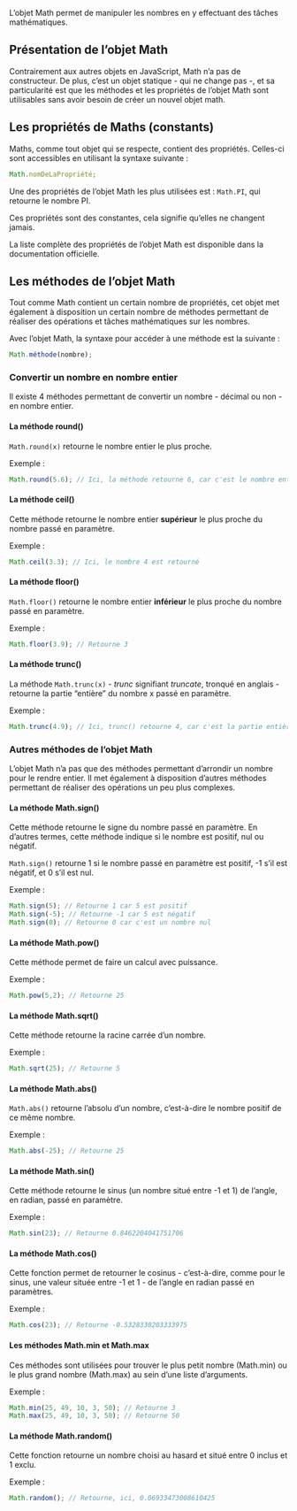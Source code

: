 L’objet Math permet de manipuler les nombres en y effectuant des tâches mathématiques.

## Présentation de l’objet Math

Contrairement aux autres objets en JavaScript, Math n’a pas de constructeur. De plus, c’est un objet statique - qui ne change pas -, et sa particularité est que les méthodes et les propriétés de l’objet Math sont utilisables sans avoir besoin de créer un nouvel objet math.

## Les propriétés de Maths (constants)

Maths, comme tout objet qui se respecte, contient des propriétés. Celles-ci sont accessibles en utilisant la syntaxe suivante :

```js
Math.nomDeLaPropriété;
```

Une des propriétés de l’objet Math les plus utilisées est : ```Math.PI```, qui retourne le nombre PI.

Ces propriétés sont des constantes, cela signifie qu’elles ne changent jamais. 

La liste complète des propriétés de l’objet Math est disponible dans la documentation officielle.

## Les méthodes de l’objet Math

Tout comme Math contient un certain nombre de propriétés, cet objet met également à disposition un certain nombre de méthodes permettant de réaliser des opérations et tâches mathématiques sur les nombres.

Avec l’objet Math, la syntaxe pour accéder à une méthode est la suivante :

```js
Math.méthode(nombre);
```

### Convertir un nombre en nombre entier

Il existe 4 méthodes permettant de convertir un nombre - décimal ou non - en nombre entier. 

#### La méthode round()

```Math.round(x)``` retourne le nombre entier le plus proche.

Exemple :

```js
Math.round(5.6); // Ici, la méthode retourne 6, car c'est le nombre entier le plus proche
```

#### La méthode ceil()

Cette méthode retourne le nombre entier **supérieur** le plus proche du nombre passé en paramètre. 

Exemple :

```js
Math.ceil(3.3); // Ici, le nombre 4 est retourné
```

#### La méthode floor()

```Math.floor()``` retourne le nombre entier **inférieur** le plus proche du nombre passé en paramètre. 

Exemple :

```js
Math.floor(3.9); // Retourne 3
```

#### La méthode trunc()

La méthode ```Math.trunc(x)``` - *trunc* signifiant *truncate*, tronqué en anglais - retourne la partie “entière” du nombre x passé en paramètre. 

Exemple :

```js
Math.trunc(4.9); // Ici, trunc() retourne 4, car c'est la partie entière du nombre 4.9
```

### Autres méthodes de l’objet Math

L’objet Math n’a pas que des méthodes permettant d’arrondir un nombre pour le rendre entier. Il met également à disposition d’autres méthodes permettant de réaliser des opérations un peu plus complexes.

#### La méthode Math.sign()

Cette méthode retourne le signe du nombre passé en paramètre. En d’autres termes, cette méthode indique si le nombre est positif, nul ou négatif.

```Math.sign()``` retourne 1 si le nombre passé en paramètre est positif, -1 s’il est négatif, et 0 s’il est nul.

Exemple :

```js
Math.sign(5); // Retourne 1 car 5 est positif
Math.sign(-5); // Retourne -1 car 5 est négatif
Math.sign(0); // Retourne 0 car c'est un nombre nul
```

#### La méthode Math.pow()

Cette méthode permet de faire un calcul avec puissance. 

Exemple :

```js
Math.pow(5,2); // Retourne 25 
```

#### La méthode Math.sqrt()

Cette méthode retourne la racine carrée d’un nombre.

Exemple :

```js
Math.sqrt(25); // Retourne 5
```

#### La méthode Math.abs()

```Math.abs()``` retourne l’absolu d’un nombre, c’est-à-dire le nombre positif de ce même nombre. 

Exemple :

```js
Math.abs(-25); // Retourne 25
```

#### La méthode Math.sin()

Cette méthode retourne le sinus (un nombre situé entre -1 et 1) de l’angle, en radian, passé en paramètre.

Exemple :

```js
Math.sin(23); // Retourne 0.8462204041751706
```

#### La méthode Math.cos()

Cette fonction permet de retourner le cosinus - c’est-à-dire, comme pour le sinus, une valeur située entre -1 et 1 - de l’angle en radian passé en paramètres. 

Exemple :

```js
Math.cos(23); // Retourne -0.5328330203333975
```

#### Les méthodes Math.min et Math.max

Ces méthodes sont utilisées pour trouver le plus petit nombre (Math.min) ou le plus grand nombre (Math.max) au sein d’une liste d’arguments. 

Exemple :

```js
Math.min(25, 49, 10, 3, 50); // Retourne 3
Math.max(25, 49, 10, 3, 50); // Retourne 50
```

#### La méthode Math.random()

Cette fonction retourne un nombre choisi au hasard et situé entre 0 inclus et 1 exclu.

Exemple :

```js
Math.random(); // Retourne, ici, 0.06933473008610425
```
